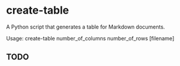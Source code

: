 create-table
=================

A Python script that generates a table for Markdown documents.

Usage: create-table number_of_columns number_of_rows [filename]

TODO
-----
